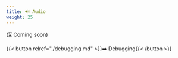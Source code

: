 ```yaml
---
title: 🔊 Audio
weight: 25
---
```


(⌛ Coming soon)

{{< button relref="./debugging.md" >}}➡️ Debugging{{< /button >}}
